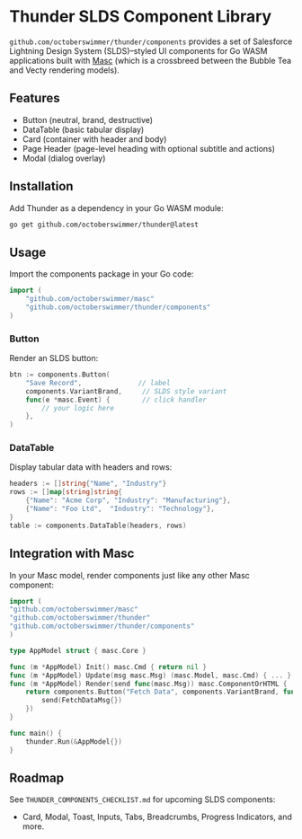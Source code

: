 # Thunder SLDS Component Library

`github.com/octoberswimmer/thunder/components` provides a set of Salesforce Lightning Design System (SLDS)–styled UI components for Go WASM applications built with [Masc](https://github.com/octoberswimmer/masc) (which is a crossbreed between the Bubble Tea and Vecty rendering models).

## Features
- Button (neutral, brand, destructive)
- DataTable (basic tabular display)
- Card (container with header and body)
- Page Header (page-level heading with optional subtitle and actions)
- Modal (dialog overlay)
  
## Installation
Add Thunder as a dependency in your Go WASM module:
```sh
go get github.com/octoberswimmer/thunder@latest
```

## Usage
Import the components package in your Go code:
```go
import (
    "github.com/octoberswimmer/masc"
    "github.com/octoberswimmer/thunder/components"
)
```

### Button
Render an SLDS button:
```go
btn := components.Button(
    "Save Record",              // label
    components.VariantBrand,     // SLDS style variant
    func(e *masc.Event) {        // click handler
        // your logic here
    },
)
```

### DataTable
Display tabular data with headers and rows:
```go
headers := []string{"Name", "Industry"}
rows := []map[string]string{
    {"Name": "Acme Corp", "Industry": "Manufacturing"},
    {"Name": "Foo Ltd",  "Industry": "Technology"},
}
table := components.DataTable(headers, rows)
```

## Integration with Masc
In your Masc model, render components just like any other Masc component:

```go
import (
"github.com/octoberswimmer/masc"
"github.com/octoberswimmer/thunder"
"github.com/octoberswimmer/thunder/components"
)

type AppModel struct { masc.Core }

func (m *AppModel) Init() masc.Cmd { return nil }
func (m *AppModel) Update(msg masc.Msg) (masc.Model, masc.Cmd) { ... }
func (m *AppModel) Render(send func(masc.Msg)) masc.ComponentOrHTML {
    return components.Button("Fetch Data", components.VariantBrand, func(e *masc.Event) {
        send(FetchDataMsg{})
    })
}

func main() {
    thunder.Run(&AppModel{})
}
```

## Roadmap
See `THUNDER_COMPONENTS_CHECKLIST.md` for upcoming SLDS components:
- Card, Modal, Toast, Inputs, Tabs, Breadcrumbs, Progress Indicators, and more.
